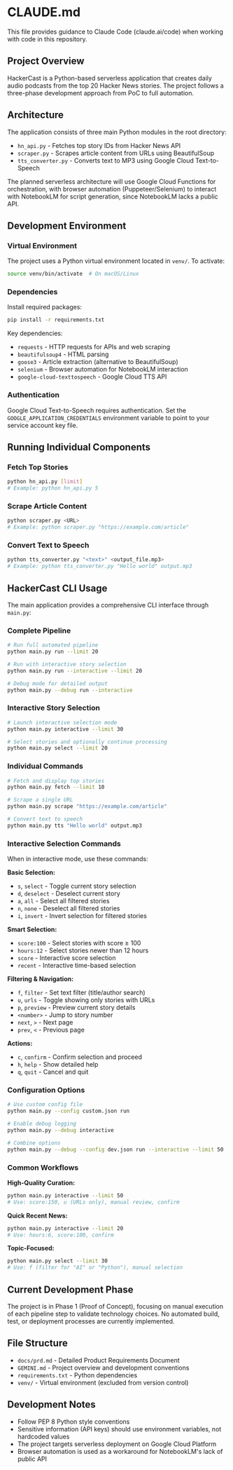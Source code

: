# CLAUDE.md

This file provides guidance to Claude Code (claude.ai/code) when working with code in this repository.

## Project Overview

HackerCast is a Python-based serverless application that creates daily audio podcasts from the top 20 Hacker News stories. The project follows a three-phase development approach from PoC to full automation.

## Architecture

The application consists of three main Python modules in the root directory:

- `hn_api.py` - Fetches top story IDs from Hacker News API
- `scraper.py` - Scrapes article content from URLs using BeautifulSoup
- `tts_converter.py` - Converts text to MP3 using Google Cloud Text-to-Speech

The planned serverless architecture will use Google Cloud Functions for orchestration, with browser automation (Puppeteer/Selenium) to interact with NotebookLM for script generation, since NotebookLM lacks a public API.

## Development Environment

### Virtual Environment
The project uses a Python virtual environment located in `venv/`. To activate:
```bash
source venv/bin/activate  # On macOS/Linux
```

### Dependencies
Install required packages:
```bash
pip install -r requirements.txt
```

Key dependencies:
- `requests` - HTTP requests for APIs and web scraping
- `beautifulsoup4` - HTML parsing
- `goose3` - Article extraction (alternative to BeautifulSoup)
- `selenium` - Browser automation for NotebookLM interaction
- `google-cloud-texttospeech` - Google Cloud TTS API

### Authentication
Google Cloud Text-to-Speech requires authentication. Set the `GOOGLE_APPLICATION_CREDENTIALS` environment variable to point to your service account key file.

## Running Individual Components

### Fetch Top Stories
```bash
python hn_api.py [limit]
# Example: python hn_api.py 5
```

### Scrape Article Content
```bash
python scraper.py <URL>
# Example: python scraper.py "https://example.com/article"
```

### Convert Text to Speech
```bash
python tts_converter.py "<text>" <output_file.mp3>
# Example: python tts_converter.py "Hello world" output.mp3
```

## HackerCast CLI Usage

The main application provides a comprehensive CLI interface through `main.py`:

### Complete Pipeline
```bash
# Run full automated pipeline
python main.py run --limit 20

# Run with interactive story selection
python main.py run --interactive --limit 20

# Debug mode for detailed output
python main.py --debug run --interactive
```

### Interactive Story Selection
```bash
# Launch interactive selection mode
python main.py interactive --limit 30

# Select stories and optionally continue processing
python main.py select --limit 20
```

### Individual Commands
```bash
# Fetch and display top stories
python main.py fetch --limit 10

# Scrape a single URL
python main.py scrape "https://example.com/article"

# Convert text to speech
python main.py tts "Hello world" output.mp3
```

### Interactive Selection Commands
When in interactive mode, use these commands:

**Basic Selection:**
- `s`, `select` - Toggle current story selection
- `d`, `deselect` - Deselect current story
- `a`, `all` - Select all filtered stories
- `n`, `none` - Deselect all filtered stories
- `i`, `invert` - Invert selection for filtered stories

**Smart Selection:**
- `score:100` - Select stories with score ≥ 100
- `hours:12` - Select stories newer than 12 hours
- `score` - Interactive score selection
- `recent` - Interactive time-based selection

**Filtering & Navigation:**
- `f`, `filter` - Set text filter (title/author search)
- `u`, `urls` - Toggle showing only stories with URLs
- `p`, `preview` - Preview current story details
- `<number>` - Jump to story number
- `next`, `>` - Next page
- `prev`, `<` - Previous page

**Actions:**
- `c`, `confirm` - Confirm selection and proceed
- `h`, `help` - Show detailed help
- `q`, `quit` - Cancel and quit

### Configuration Options
```bash
# Use custom config file
python main.py --config custom.json run

# Enable debug logging
python main.py --debug interactive

# Combine options
python main.py --debug --config dev.json run --interactive --limit 50
```

### Common Workflows

**High-Quality Curation:**
```bash
python main.py interactive --limit 50
# Use: score:150, u (URLs only), manual review, confirm
```

**Quick Recent News:**
```bash
python main.py interactive --limit 20
# Use: hours:6, score:100, confirm
```

**Topic-Focused:**
```bash
python main.py select --limit 30
# Use: f (filter for "AI" or "Python"), manual selection
```

## Current Development Phase

The project is in Phase 1 (Proof of Concept), focusing on manual execution of each pipeline step to validate technology choices. No automated build, test, or deployment processes are currently implemented.

## File Structure

- `docs/prd.md` - Detailed Product Requirements Document
- `GEMINI.md` - Project overview and development conventions
- `requirements.txt` - Python dependencies
- `venv/` - Virtual environment (excluded from version control)

## Development Notes

- Follow PEP 8 Python style conventions
- Sensitive information (API keys) should use environment variables, not hardcoded values
- The project targets serverless deployment on Google Cloud Platform
- Browser automation is used as a workaround for NotebookLM's lack of public API